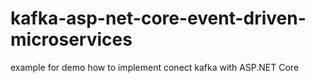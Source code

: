 # kafka-asp-net-core-event-driven-microservices
example for demo how to implement conect kafka with ASP.NET Core
